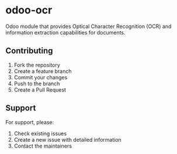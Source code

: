 # odoo-ocr
Odoo module that provides Optical Character Recognition (OCR) and information extraction capabilities for documents.

## Contributing

1. Fork the repository
2. Create a feature branch
3. Commit your changes
4. Push to the branch
5. Create a Pull Request

## Support

For support, please:
1. Check existing issues
2. Create a new issue with detailed information
3. Contact the maintainers
